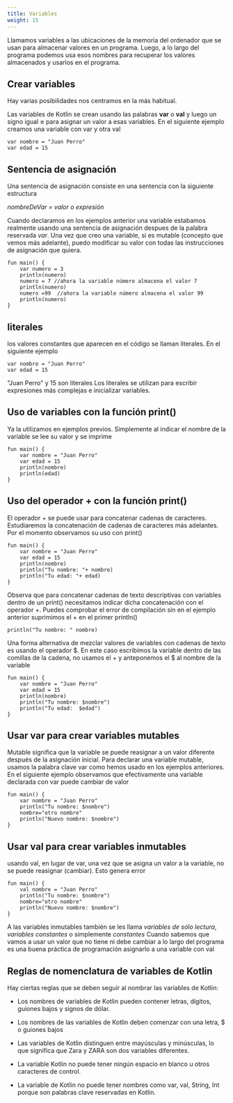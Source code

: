 ```yaml
---
title: Variables
weight: 15
---
```


Llamamos variables  a las ubicaciones de la memoria del ordenador que se usan para almacenar valores en un programa. Luego, a lo largo del programa podemos  usa esos nombres para recuperar los valores almacenados y usarlos en el programa.


## Crear variables 
Hay varias posibilidades nos centramos en la más habitual.

Las variables de Kotlin se crean usando las palabras  **var** o **val** y luego  un signo igual **=** para asignar un valor a esas variables. En el siguiente ejemplo creamos una variable con var y otra val
~~~
var nombre = "Juan Perro"
var edad = 15
~~~

## Sentencia de asignación

Una sentencia de asignación consiste en una sentencia con la siguiente estructura

*nombreDeVar = valor o expresión*

Cuando declaramos en los ejemplos anterior una variable estabamos realmente usando una sentencia de asignación despues de la palabra reservada *var*.
Una vez que creo una variable, si es mutable (concepto que vemos más adelante),  puedo modificar su valor con todas las instrucciones de asignación que quiera.

~~~
fun main() {
    var numero = 3
    println(numero)
    numero = 7 //ahora la variable número almacena el valor 7
    println(numero)
    numero =99  //ahora la variable número almacena el valor 99
    println(numero)
}
~~~
## literales
los valores constantes que aparecen en el código se llaman literales. En  el siguiente ejemplo
~~~
var nombre = "Juan Perro"
var edad = 15
~~~
"Juan Perro" y 15 son literales
Los literales se utilizan para escribir expresiones más complejas e inicializar variables.

## Uso de variables con la función print()
Ya la utilizamos en ejemplos previos.  Simplemente al indicar el nombre de la variable se lee su valor y se imprime
~~~
fun main() {
    var nombre = "Juan Perro"
    var edad = 15
    println(nombre)
    println(edad)
}
~~~

## Uso del operador + con la función print()
El operador + se puede usar para concatenar cadenas de caracteres. Estudiaremos la concatenación de cadenas de caracteres más adelantes. Por el momento observamos su uso con print()
~~~
fun main() {
    var nombre = "Juan Perro"
    var edad = 15
    println(nombre)
    println("Tu nombre: "+ nombre)
    println("Tu edad: "+ edad)
}
~~~
Observa que para concatenar cadenas de texto descriptivas con variables  dentro de un print()  necesitamos indicar dicha concatenación con el operador *+*. Puedes comprobar el error de compilación sin en el ejemplo anterior suprimimos el + en el primer println()
~~~
println("Tu nombre: " nombre)
~~~ 
Una forma alternativa de mezclar valores de variables con cadenas de texto es usando el operador $. En este caso escribimos la variable dentro de las comillas de la cadena,  no usamos el + y anteponemos el $ al nombre de la variable
~~~
fun main() {
    var nombre = "Juan Perro"
    var edad = 15
    println(nombre)
    println("Tu nombre: $nombre")
    println("Tu edad:  $edad")
}
~~~
## Usar **var** para crear variables mutables
Mutable significa que la variable se puede reasignar a un valor diferente después de la asignación inicial. Para declarar una variable mutable, usamos la palabra clave var como hemos usado en los ejemplos anteriores. En el siguiente ejemplo observamos que efectivamente una variable declarada con var puede cambiar de valor
~~~
fun main() {
    var nombre = "Juan Perro"
    println("Tu nombre: $nombre")
    nombre="otro nombre"
    println("Nuevo nombre: $nombre")
}
~~~
## Usar **val** para crear variables inmutables
usando val, en lugar de var,  una vez que se asigna un valor a la variable, no se puede reasignar (cambiar).
Esto genera error
~~~
fun main() {
    val nombre = "Juan Perro"
    println("Tu nombre: $nombre")
    nombre="otro nombre"
    println("Nuevo nombre: $nombre")
}
~~~
A las variables inmutables también se les llama *variables de sólo lectura*,   *variables constantes* o simplemente *constantes*
Cuando sabemos que vamos a usar un valor que no tiene ni debe cambiar a lo largo del programa es una buena práctica de programación asignarlo a una variable con val

## Reglas de nomenclatura de variables de Kotlin
Hay ciertas reglas que se deben seguir al nombrar las variables de Kotlin:

- Los nombres de variables de Kotlin pueden contener letras, dígitos, guiones bajos y signos de dólar.

- Los nombres de las variables de Kotlin deben comenzar con una letra, $ o guiones bajos

- Las variables de Kotlin distinguen entre mayúsculas y minúsculas, lo que significa que Zara y ZARA son dos variables diferentes.

- La variable Kotlin no puede tener ningún espacio en blanco u otros caracteres de control.

- La variable de Kotlin no puede tener nombres como var, val, String, Int porque son palabras clave reservadas en Kotlin.

